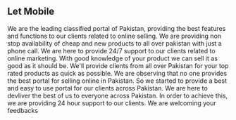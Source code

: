 ## Let Mobile

We are the leading classified portal of Pakistan, providing the best features and functions to our clients related to online selling. We are providing non stop availability of cheap and new products to all over pakistan with just a phone call. We are here to provide 24/7 support to our clients related to online marketing.
With good knowledge of your product we can sell it as good as it should be. We'll provide clients from all over Pakistan for your top rated products as quick as possible. We are observing that no one provides the best portal for selling online in Pakistan. So we started to provide a best and easy to use portal for our clients across Pakistan. We are here to devliver the best of us to everyone across Pakistan. In order to achieve this, we are providing 24 hour support to our clients. We are welcoming your feedbacks

